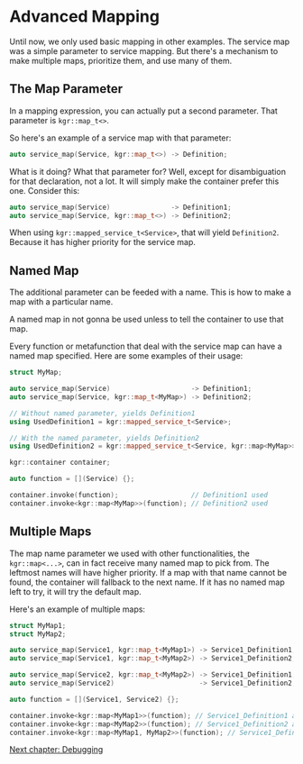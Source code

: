 Advanced Mapping
================

Until now, we only used basic mapping in other examples. The service map was a simple parameter to service mapping.
But there's a mechanism to make multiple maps, prioritize them, and use many of them.

## The Map Parameter

In a mapping expression, you can actually put a second parameter. That parameter is `kgr::map_t<>`.

So here's an example of a service map with that parameter:

```c++
auto service_map(Service, kgr::map_t<>) -> Definition;
```

What is it doing? What that parameter for? Well, except for disambiguation for that declaration, not a lot.
It will simply make the container prefer this one. Consider this:

```c++
auto service_map(Service)               -> Definition1;
auto service_map(Service, kgr::map_t<>) -> Definition2;
```

When using `kgr::mapped_service_t<Service>`, that will yield `Definition2`. Because it has higher priority for the service map.

## Named Map

The additional parameter can be feeded with a name. This is how to make a map with a particular name.

A named map in not gonna be used unless to tell the container to use that map.

Every function or metafunction that deal with the service map can have a named map specified. Here are some examples of their usage:

```c++
struct MyMap;

auto service_map(Service)                    -> Definition1;
auto service_map(Service, kgr::map_t<MyMap>) -> Definition2;

// Without named parameter, yields Definition1
using UsedDefinition1 = kgr::mapped_service_t<Service>;

// With the named parameter, yields Definition2
using UsedDefinition2 = kgr::mapped_service_t<Service, kgr::map<MyMap>>;

kgr::container container;

auto function = [](Service) {};

container.invoke(function);                  // Definition1 used
container.invoke<kgr::map<MyMap>>(function); // Definition2 used
```

## Multiple Maps

The map name parameter we used with other functionalities, the `kgr::map<...>`, can in fact receive many named map to pick from.
The leftmost names will have higher priority. If a map with that name cannot be found, the container will fallback to the next name.
If it has no named map left to try, it will try the default map.

Here's an example of multiple maps:

```c++
struct MyMap1;
struct MyMap2;

auto service_map(Service1, kgr::map_t<MyMap1>) -> Service1_Definition1;
auto service_map(Service1, kgr::map_t<MyMap2>) -> Service1_Definition2;

auto service_map(Service2, kgr::map_t<MyMap2>) -> Service1_Definition1;
auto service_map(Service2)                     -> Service1_Definition2;

auto function = [](Service1, Service2) {};

container.invoke<kgr::map<MyMap1>>(function); // Service1_Definition1 and Service1_Definition2 used
container.invoke<kgr::map<MyMap2>>(function); // Service1_Definition2 and Service1_Definition2 used
container.invoke<kgr::map<MyMap1, MyMap2>>(function); // Service1_Definition1 and Service1_Definition1 used
```

[Next chapter: Debugging](section11_debug.md)
